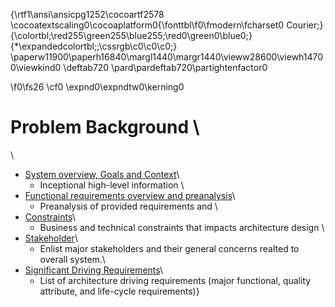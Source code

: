 {\rtf1\ansi\ansicpg1252\cocoartf2578
\cocoatextscaling0\cocoaplatform0{\fonttbl\f0\fmodern\fcharset0 Courier;}
{\colortbl;\red255\green255\blue255;\red0\green0\blue0;}
{\*\expandedcolortbl;;\cssrgb\c0\c0\c0;}
\paperw11900\paperh16840\margl1440\margr1440\vieww28600\viewh14700\viewkind0
\deftab720
\pard\pardeftab720\partightenfactor0

\f0\fs26 \cf0 \expnd0\expndtw0\kerning0
# Problem Background \
\
- [System overview, Goals and Context](BusinessGoalAndScope.md)\
	- Inceptional high-level information \
- [Functional requirements overview and preanalysis](FunctionalRequirements.md)\
	- Preanalysis of provided requirements and \
- [Constraints](Constraints.md)\
	- Business and technical constraints that impacts architecture design \
- [Stakeholder](Stakeholders.md)\
	- Enlist major stakeholders and their general concerns realted to overall system.\
- [Significant Driving Requirements](BusinessDrivers.md)\
	- List of architecture driving requirements (major functional, quality attribute, and life-cycle requirements)}